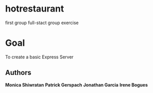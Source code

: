 # hotrestaurant
first group full-stact group exercise
# Goal
To create a basic Express Server

## Authors
**Monica Shiwratan**
**Patrick Gerspach**
**Jonathan Garcia**
**Irene Bogues**
